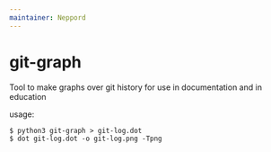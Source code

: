 ```yaml
---
maintainer: Neppord
---
```


# git-graph
Tool to make graphs over git history for use in documentation and in education

usage:
```
$ python3 git-graph > git-log.dot
$ dot git-log.dot -o git-log.png -Tpng
```
